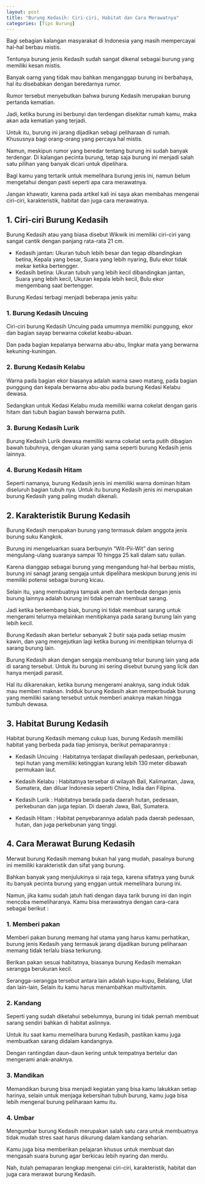 ```yaml
---
layout: post
title: "Burung Kedasih: Ciri-ciri, Habitat dan Cara Merawatnya"
categories: [Tips Burung]
---
```


Bagi sebagian kalangan masyarakat di Indonesia yang masih mempercayai hal-hal berbau mistis.

Tentunya burung jenis Kedasih sudah sangat dikenal sebagai burung yang memiliki kesan mistis.

Banyak oarng yang tidak mau bahkan menganggap burung ini berbahaya, hal itu disebabkan dengan beredarnya rumor.

Rumor tersebut menyebutkan bahwa burung Kedasih merupakan burung pertanda kematian.

Jadi, ketika burung ini berbunyi dan terdengan disekitar rumah kamu, maka akan ada kematian yang terjadi.

Untuk itu, burung ini jarang dijadikan sebagi peliharaan di rumah. Khususnya bagi orang-orang yang percaya hal mistis.

Namun, meskipun rumor yang beredar tentang burung ini sudah banyak terdengar. Di kalangan pecinta burung, tetap saja burung ini menjadi salah satu pilihan yang banyak dicari untuk dipelihara.

Bagi kamu yang tertarik untuk memelihara burung jenis ini, namun belum mengetahui dengan pasti seperti apa cara merawatnya.

Jangan khawatir, karena pada artikel kali ini saya akan membahas mengenai ciri-ciri, karakteristik, habitat dan juga cara merawatnya.

## 1. Ciri-ciri Burung Kedasih

Burung Kedasih atau yang biasa disebut Wikwik ini memiliki ciri-ciri yang sangat cantik dengan panjang rata-rata 21 cm.

- Kedasih jantan: Ukuran tubuh lebih besar dan tegap dibandingkan betina, Kepala yang besar, Suara yang lebih nyaring, Bulu ekor tidak mekar ketika bertengger.
- Kedasih betina: Ukuran tubuh yang lebih kecil dibandingkan jantan, Suara yang lebih kecil, Ukuran kepala lebih kecil, Bulu ekor mengembang saat bertengger.

Burung Kedasi terbagi menjadi beberapa jenis yaitu:

### 1. Burung Kedasih Uncuing

Ciri-ciri burung Kedasih Uncuing pada umumnya memiliki punggung, ekor dan bagian sayap berwarna cokelat keabu-abuan.

Dan pada bagian kepalanya berwarna abu-abu, lingkar mata yang berwarna kekuning-kuningan.

### 2. Burung Kedasih Kelabu

Warna pada bagian ekor biasanya adalah warna sawo matang, pada bagian punggung dan kepala berwarna abu-abu pada burung Kedasi Kelabu dewasa.

Sedangkan untuk Kedasi Kelabu muda memiliki warna cokelat dengan garis hitam dan tubuh bagian bawah berwarna putih.

### 3. Burung Kedasih Lurik

Burung Kedasih Lurik dewasa memiliki warna cokelat serta putih dibagian bawah tubuhnya, dengan ukuran yang sama seperti burung Kedasih jenis lainnya.

### 4. Burung Kedasih Hitam

Seperti namanya, burung Kedasih jenis ini memiliki warna dominan hitam diseluruh bagian tubuh nya. Untuk itu burung Kedasih jenis ini merupakan burung Kedasih yang paling mudah dikenali.

## 2. Karakteristik Burung Kedasih

Burung Kedasih merupakan burung yang termasuk dalam anggota jenis burung suku Kangkok.

Burung ini mengeluarkan suara berbunyin “Wit-Pii-Wit” dan sering mengulang-ulang suaranya sampai 10 hingga 25 kali dalam satu suilan.

Karena dianggap sebagai burung yang mengandung hal-hal berbau mistis, burung ini sanagt jarang sengaja untuk dipelihara meskipun burung jenis ini memiliki potensi sebagai burung kicau.

Selain itu, yang membuatnya tampak aneh dan berbeda dengan jenis burung lainnya adalah burung ini tidak pernah membuat sarang.

Jadi ketika berkembang biak, burung ini tidak membuat sarang untuk mengerami telurnya melainkan menitipkanya pada sarang burung lain yang lebih kecil.

Burung Kedasih akan bertelur sebanyak 2 butir saja pada setiap musim kawin, dan yang mengejutkan lagi ketika burung ini menitipkan telurnya di sarang burung lain.

Burung Kedasih akan dengan sengaja membuang telur burung lain yang ada di sarang tersebut. Untuk itu burung ini sering disebut burung yang licik dan hanya menjadi parasit.

Hal itu dikarenakan, ketika burung mengerami anaknya, sang induk tidak mau memberi maknan. Indduk burung Kedasih akan memperbudak burung yang memiliki sarang tersebut untuk memberi anaknya makan hingga tumbuh dewasa.

## 3. Habitat Burung Kedasih

Habitat burung Kedasih memang cukup luas, burung Kedasih memiliki habitat yang berbeda pada tiap jenisnya, berikut pemaparannya :

- Kedasih Uncuing : Habitatnya terdapat diwilayah pedesaan, perkebunan, tepi hutan yang memiliki ketinggian kurang lebih 130 meter dibawah permukaan laut.

- Kedasih Kelabu : Habitatnya tersebar di wilayah Bali, Kalimantan, Jawa, Sumatera, dan diluar Indonesia seperti China, India dan Filipina.

- Kedasih Lurik : Habitatnya berada pada daerah hutan, pedesaan, perkebunan dan juga tepian. Di daerah Jawa, Bali, Sumatera.

- Kedasih Hitam : Habitat penyebarannya adalah pada daerah pedesaan, hutan, dan juga perkebunan yang tinggi.

## 4. Cara Merawat Burung Kedasih

Merwat burung Kedasih memang bukan hal yang mudah, pasalnya burung ini memiliki karakteristik dan sifat yang burung.

Bahkan banyak yang menjulukinya si raja tega, karena sifatnya yang buruk itu banyak pecinta burung yang enggan untuk memelihara burung ini.

Namun, jika kamu sudah jatuh hati dengan daya tarik burung ini dan ingin mencoba memeliharanya. Kamu bisa merawatnya dengan cara-cara sebagai berikut :

### 1. Memberi pakan

Memberi pakan burung memang hal utama yang harus kamu perhatikan, burung jenis Kedasih yang termasuk jarang dijadikan burung peliharaan memang tidak terlalu biasa terkurung.

Berikan pakan sesuai habitatnya, biasanya burung Kedasih memakan serangga berukuran kecil.

Serangga-serangga tersebut antara lain adalah kupu-kupu, Belalang, Ulat dan lain-lain, Selain itu kamu harus menambahkan multivitamin.

### 2. Kandang

Seperti yang sudah diketahui sebelumnya, burung ini tidak pernah membuat sarang sendiri bahkan di habitat aslinnya.

Untuk itu saat kamu memelihara burung Kedasih, pastikan kamu juga membuatkan sarang didalam kandangnya.

Dengan rantingdan daun-daun kering untuk tempatnya bertelur dan mengerami anak-anaknya.

### 3. Mandikan

Memandikan burung bisa menjadi kegiatan yang bisa kamu lakukkan setiap harinya, selain untuk menjaga kebersihan tubuh burung, kamu juga bisa lebih mengenal burung peliharaan kamu itu.

### 4. Umbar

Mengumbar burung Kedasih merupakan salah satu cara untuk membuatnya tidak mudah stres saat harus dikurung dalam kandang seharian.

Kamu juga bisa memberikan pelajaran khusus untuk membuat dan mengasah suara burung agar berkicau lebih nyaring dan merdu.

Nah, itulah pemaparan lengkap mengenai ciri-ciri, karakteristik, habitat dan juga cara merawat burung Kedasih.

